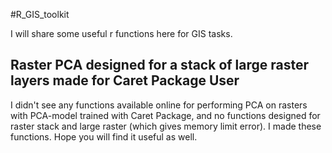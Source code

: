 #R_GIS_toolkit

I will share some useful r functions here for GIS tasks.

## Raster PCA designed for a stack of large raster layers made for Caret Package User

I didn't see any functions available online for performing PCA on rasters with PCA-model trained with Caret Package, and no functions designed for raster stack and large raster (which gives memory limit error). I made these functions. Hope you will find it useful as well.


